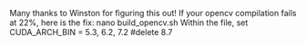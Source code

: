 Many thanks to Winston for figuring this out!
If your opencv compilation fails at 22%, here is the fix:
nano build_opencv.sh
Within the file,
set CUDA_ARCH_BIN = 5.3, 6.2, 7.2     #delete 8.7
